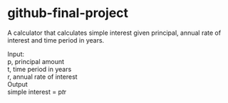 # github-final-project
A calculator that calculates simple interest given principal, annual rate of interest and time period in years.<br />

Input: <br />
    p, principal amount <br />
    t, time period in years <br />
    r, annual rate of interest <br />
Output <br />
    simple interest = p*t*r <br />
